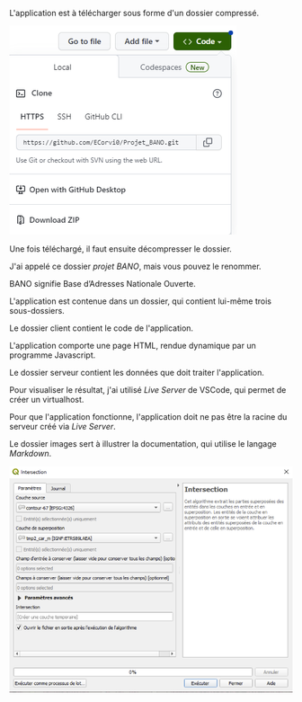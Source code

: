 L'application est à télécharger sous forme d'un dossier compressé.

![Image téléchargement](Images/Download.PNG)

Une fois téléchargé, il faut ensuite décompresser le dossier.


J'ai appelé ce dossier _projet BANO_, mais vous pouvez le renommer.

BANO signifie Base d’Adresses Nationale Ouverte.

L'application est contenue dans un dossier, qui contient lui-même trois sous-dossiers.

Le dossier client contient le code de l'application.

L'application comporte une page HTML, rendue dynamique par un programme Javascript.

Le dossier serveur contient les données que doit traiter l'application.

Pour visualiser le résultat, j'ai utilisé _Live Server_ de VSCode, qui permet de créer un virtualhost.

Pour que l'application fonctionne, l'application doit ne pas être la racine du serveur créé via _Live Server_.

Le dossier images sert à illustrer la documentation, qui utilise le langage _Markdown_.

![Image intersection](Images/Intersection.PNG)
